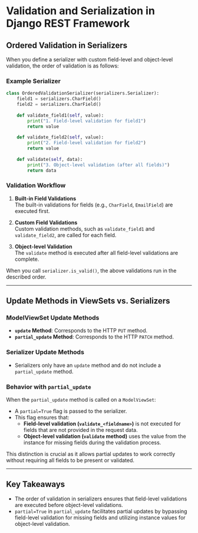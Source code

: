 # Validation and Serialization in Django REST Framework

## Ordered Validation in Serializers

When you define a serializer with custom field-level and object-level validation, the order of validation is as follows:

### Example Serializer
```python
class OrderedValidationSerializer(serializers.Serializer):
    field1 = serializers.CharField()
    field2 = serializers.CharField()
    
    def validate_field1(self, value):
        print("1. Field-level validation for field1")
        return value
    
    def validate_field2(self, value):
        print("2. Field-level validation for field2")
        return value
    
    def validate(self, data):
        print("3. Object-level validation (after all fields)")
        return data
```

### Validation Workflow
1. **Built-in Field Validations**  
   The built-in validations for fields (e.g., `CharField`, `EmailField`) are executed first.

2. **Custom Field Validations**  
   Custom validation methods, such as `validate_field1` and `validate_field2`, are called for each field.

3. **Object-level Validation**  
   The `validate` method is executed after all field-level validations are complete.

When you call `serializer.is_valid()`, the above validations run in the described order.

---

## Update Methods in ViewSets vs. Serializers

### ModelViewSet Update Methods
- **`update` Method**: Corresponds to the HTTP `PUT` method.
- **`partial_update` Method**: Corresponds to the HTTP `PATCH` method.

### Serializer Update Methods
- Serializers only have an `update` method and do not include a `partial_update` method.

### Behavior with `partial_update`
When the `partial_update` method is called on a `ModelViewSet`:
- A `partial=True` flag is passed to the serializer.
- This flag ensures that:
  - **Field-level validation (`validate_<fieldname>`)** is not executed for fields that are not provided in the request data.
  - **Object-level validation (`validate` method)** uses the value from the instance for missing fields during the validation process.

This distinction is crucial as it allows partial updates to work correctly without requiring all fields to be present or validated.

---

## Key Takeaways
- The order of validation in serializers ensures that field-level validations are executed before object-level validations. 
- `partial=True` in `partial_update` facilitates partial updates by bypassing field-level validation for missing fields and utilizing instance values for object-level validation.